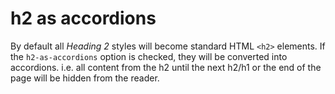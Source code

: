 # h2 as accordions

By default all _Heading 2_ styles will become standard HTML `<h2>` elements. If the `h2-as-accordions` option is checked, they will be converted into accordions. i.e. all content from the h2 until the next h2/h1 or the end of the page will be hidden from the reader.

